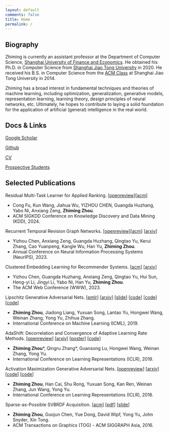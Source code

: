 ```yaml
---
layout: default
comments: false
title: Home
permalink: /
---
```


## Biography

Zhiming is currently an assistant professor at the Department of Computer Science, [Shanghai University of Finance and Economics](http://english.sufe.edu.cn/). He obtained his Ph.D. in Computer Science from [Shanghai Jiao Tong University](http://en.sjtu.edu.cn/) in 2020. He received his B.S. in Computer Science from the [ACM Class](https://acm.sjtu.edu.cn/home) at Shanghai Jiao Tong University in 2014.

Zhiming has a broad interest in fundamental techniques and theories of machine learning, including optimization, generalization, generative models, representation learning, learning theory, design principles of neural networks, etc. Ultimately, he hopes to contribute to laying a solid foundation for the application of artificial (general) intelligence in the real world. 

## Docs & Links

[Google Scholar](https://scholar.google.com/citations?user=b8YJ1EMAAAAJ&hl=en) 

[Github](https://github.com/ZhimingZhou) 

[CV](https://raw.githubusercontent.com/ZhimingZhou/zhimingzhou.github.io/master/assets/Zhiming_Zhou_Resume.pdf)

[Prospective Students](https://zhimingzhou.github.io/Posts/Prospective-Students/)

## Selected Publications 

Residual Multi-Task Learner for Applied Ranking.
  \[[openreview](https://openreview.net/forum?id=dOWWNW9CJ3)\]\[[acm](https://dl.acm.org/doi/abs/10.1145/3637528.3671523)\]
- Cong Fu, Kun Wang, Jiahua Wu, YIZHOU CHEN, Guangda Huzhang, Yabo Ni, Anxiang Zeng, **Zhiming Zhou**.
- ACM SIGKDD Conference on Knowledge Discovery and Data Mining (KDD), 2024.

Recurrent Temporal Revision Graph Networks.
  \[[openreview](https://openreview.net/forum?id=B3UDx1rNOy)\]\[[acm](https://dl.acm.org/doi/abs/10.5555/3666122.3669159)\]
  \[[arxiv](https://arxiv.org/abs/2309.12694)\]
- Yizhou Chen, Anxiang Zeng, Guangda Huzhang, Qingtao Yu, Kerui Zhang, Cao Yuanpeng, Kangle Wu, Han Yu, **Zhiming Zhou**.
- Annual Conference on Neural Information Processing Systems (NeurIPS), 2023.

Clustered Embedding Learning for Recommender Systems.
  \[[acm](https://dl.acm.org/doi/abs/10.1145/3543507.3583362)\]
  \[[arxiv](https://arxiv.org/abs/2302.01478)\]
- Yizhou Chen, Guangda Huzhang, Anxiang Zeng, Qingtao Yu, Hui Sun, Heng-yi Li, Jingyi Li, Yabo Ni, Han Yu, **Zhiming Zhou**.
- The ACM Web Conference (WWW), 2023.

Lipschitz Generative Adversarial Nets.
  \[[pmlr](https://proceedings.mlr.press/v97/zhou19c.html)]
  \[[arxiv](https://arxiv.org/abs/1902.05687)\]
  \[[slide](https://icml.cc/media/Slides/icml/2019/halla(11-14-00)-11-15-10-4628-lipschitz_gener.pdf)\]
  \[[code](https://github.com/ZhimingZhou/AdaShift-LGANs-MaxGP-refactored)\]
  \[[code](https://github.com/ZhimingZhou/LGANs-for-reproduce)\]
  \[[code](https://github.com/ZhimingZhou/MaxGP-MaxAL-for-reproduce)\]
- **Zhiming Zhou**, Jiadong Liang, Yuxuan Song, Lantao Yu, Hongwei Wang, Weinan Zhang, Yong Yu, Zhihua Zhang.
- International Conference on Machine Learning (ICML), 2019.

AdaShift: Decorrelation and Convergence of Adaptive Learning Rate Methods. 
  \[[openreview](https://openreview.net/forum?id=HkgTkhRcKQ)\]
  \[[arxiv](https://arxiv.org/abs/1810.00143)\]
  \[[poster](https://s3.amazonaws.com/postersession.ai/bd0f7f0b-ecaa-4164-aeb6-d0cf181cc27b.jpg)\]
  \[[code](https://github.com/ZhimingZhou/AdaShift-LGANs-MaxGP-refactored)\]
- **Zhiming Zhou**\*, Qingru Zhang\*, Guansong Lu, Hongwei Wang, Weinan Zhang, Yong Yu.
- International Conference on Learning Representations (ICLR), 2019. 

Activation Maximization Generative Adversarial Nets.
  \[[openreview](https://openreview.net/forum?id=HyyP33gAZ&noteId=HyyP33gAZ)\]
  \[[arxiv](https://arxiv.org/abs/1703.02000)\]
  \[[code](https://github.com/ZhimingZhou/AM-GANs-refactored)\]
  \[[code](https://github.com/ZhimingZhou/AM-GANs-for-reproduce)\]
- **Zhiming Zhou**, Han Cai, Shu Rong, Yuxuan Song, Kan Ren, Weinan Zhang, Jun Wang, Yong Yu.
- International Conference on Learning Representations (ICLR), 2018.

Sparse-as-Possible SVBRDF Acquisition. 
  \[[acm](https://dl.acm.org/doi/10.1145/2980179.2980247)\]
  \[[pdf](http://yuedong.shading.me/project/sparsesvbrdf/sparsesvbrdf.pdf)\]
  \[[slide](https://drive.google.com/file/d/16gUKZoQH4HiQ61gEQ-YFs6v9WTEOSixf/view?usp=sharing)\]
- **Zhiming Zhou**, Guojun Chen, Yue Dong, David Wipf, Yong Yu, John Snyder, Xin Tong.
- ACM Transactions on Graphics (TOG) - ACM SIGGRAPH Asia, 2016.





<!--
- <details><summary>Click to expand a brief introduction.</summary>We significantly reduce the number of images required for spatially-varying surface reflectance (SVBRDF) acquisition, by solving an exact low-rank representation and chasing an extreme sparsity. The number of images required dropped from thousands to tens, and high-quality SVBRDF acquisition from a single image became possible for the first time.</details>
-->

<!--
- <details><summary>Click to expand a brief introduction.</summary>We study the convergence issue of Adam optimizer. With the proposed concept *net update factor*, we showed that the key issue in Adam lies in its biased adaptive learning rate caused by the correlation between the adaptive term v_t and the current gradient g_t, and a temporal shift operation is proposed to solve such an issue. Our new understanding of the role of v_t also free v_t from its traditional update rule, leading to more interesting variants. Particularly, with dimension reduction operation in v_t, we achieve the so-called adaptive learning rate SGD, which removes the global gradient scale but keeps the relative scales.</details>
-->

<!--
- <details><summary>Click to expand a brief introduction.</summary>We study how class labels interact with GANs training when introduced and how it improves the sample quality of GANs. Based on the analysis, an improved method for leveraging class labels in GANs has been proposed. An interesting relationship among popular variants of GANs that leverage class labels, including the proposed AM-GANs, is revealed.</details>
-->

<!--
- <details><summary>Click to expand a brief introduction.</summary>We study the cause of training instability of GANs from the perspective of the gradient of the optimal discriminative function. Under a generalized formulation of GANs, we show that: (1) GANs with unregularized discriminative function space generally does not guarantee its convergence, suffering from a *gradient uninformativeness issue*; (2) Lipschitz regularization in the discriminative function space can generally resolve this issue and guarantee the convergence of GANs. This leads to a new family of GANs named Lipschitz GANs. All tested instances of this family consistently outperform WGANs in experiments.</details>

[DBLP](https://dblp.org/pid/56/321.html) 
-->
